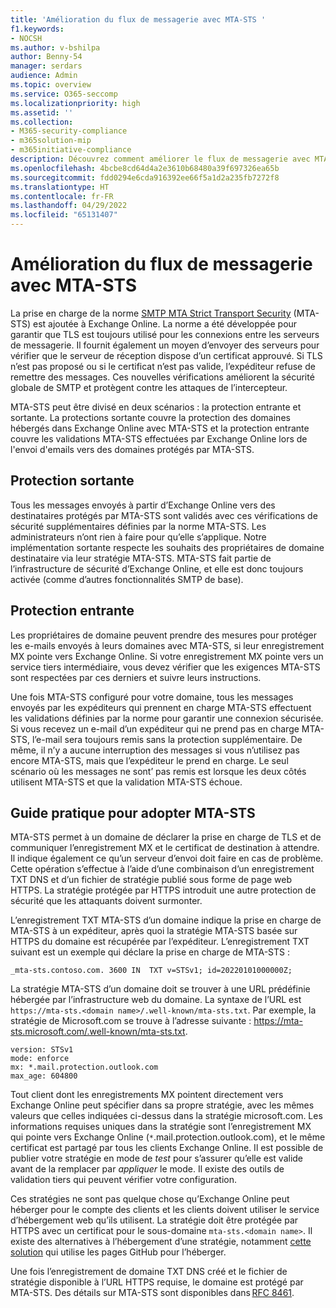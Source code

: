 ```yaml
---
title: 'Amélioration du flux de messagerie avec MTA-STS '
f1.keywords:
- NOCSH
ms.author: v-bshilpa
author: Benny-54
manager: serdars
audience: Admin
ms.topic: overview
ms.service: O365-seccomp
ms.localizationpriority: high
ms.assetid: ''
ms.collection:
- M365-security-compliance
- m365solution-mip
- m365initiative-compliance
description: Découvrez comment améliorer le flux de messagerie avec MTA-STS.
ms.openlocfilehash: 4bcbe8cd64d4a2e3610b68480a39f697326ea65b
ms.sourcegitcommit: fdd0294e6cda916392ee66f5a1d2a235fb7272f8
ms.translationtype: HT
ms.contentlocale: fr-FR
ms.lasthandoff: 04/29/2022
ms.locfileid: "65131407"
---
```

# <a name="enhancing-mail-flow-with-mta-sts"></a>Amélioration du flux de messagerie avec MTA-STS

La prise en charge de la norme [SMTP MTA Strict Transport Security](https://datatracker.ietf.org/doc/html/rfc8461) (MTA-STS) est ajoutée à Exchange Online. La norme a été développée pour garantir que TLS est toujours utilisé pour les connexions entre les serveurs de messagerie. Il fournit également un moyen d’envoyer des serveurs pour vérifier que le serveur de réception dispose d’un certificat approuvé. Si TLS n’est pas proposé ou si le certificat n’est pas valide, l’expéditeur refuse de remettre des messages. Ces nouvelles vérifications améliorent la sécurité globale de SMTP et protègent contre les attaques de l’intercepteur.

MTA-STS peut être divisé en deux scénarios : la protection entrante et sortante. La protections sortante couvre la protection des domaines hébergés dans Exchange Online avec MTA-STS et la protection entrante couvre les validations MTA-STS effectuées par Exchange Online lors de l'envoi d'emails vers des domaines protégés par MTA-STS.

## <a name="outbound-protection"></a>Protection sortante

Tous les messages envoyés à partir d’Exchange Online vers des destinataires protégés par MTA-STS sont validés avec ces vérifications de sécurité supplémentaires définies par la norme MTA-STS. Les administrateurs n’ont rien à faire pour qu’elle s’applique. Notre implémentation sortante respecte les souhaits des propriétaires de domaine destinataire via leur stratégie MTA-STS. MTA-STS fait partie de l’infrastructure de sécurité d’Exchange Online, et elle est donc toujours activée (comme d’autres fonctionnalités SMTP de base).

## <a name="inbound-protection"></a>Protection entrante

Les propriétaires de domaine peuvent prendre des mesures pour protéger les e-mails envoyés à leurs domaines avec MTA-STS, si leur enregistrement MX pointe vers Exchange Online. Si votre enregistrement MX pointe vers un service tiers intermédiaire, vous devez vérifier que les exigences MTA-STS sont respectées par ces derniers et suivre leurs instructions.

Une fois MTA-STS configuré pour votre domaine, tous les messages envoyés par les expéditeurs qui prennent en charge MTA-STS effectuent les validations définies par la norme pour garantir une connexion sécurisée. Si vous recevez un e-mail d’un expéditeur qui ne prend pas en charge MTA-STS, l’e-mail sera toujours remis sans la protection supplémentaire. De même, il n’y a aucune interruption des messages si vous n’utilisez pas encore MTA-STS, mais que l’expéditeur le prend en charge. Le seul scénario où les messages ne sont’ pas remis est lorsque les deux côtés utilisent MTA-STS et que la validation MTA-STS échoue.

## <a name="how-to-adopt-mta-sts"></a>Guide pratique pour adopter MTA-STS

MTA-STS permet à un domaine de déclarer la prise en charge de TLS et de communiquer l’enregistrement MX et le certificat de destination à attendre. Il indique également ce qu’un serveur d’envoi doit faire en cas de problème. Cette opération s’effectue à l’aide d’une combinaison d’un enregistrement TXT DNS et d’un fichier de stratégie publié sous forme de page web HTTPS. La stratégie protégée par HTTPS introduit une autre protection de sécurité que les attaquants doivent surmonter.

L’enregistrement TXT MTA-STS d’un domaine indique la prise en charge de MTA-STS à un expéditeur, après quoi la stratégie MTA-STS basée sur HTTPS du domaine est récupérée par l’expéditeur. L’enregistrement TXT suivant est un exemple qui déclare la prise en charge de MTA-STS :

`_mta-sts.contoso.com. 3600 IN  TXT v=STSv1; id=20220101000000Z;`

La stratégie MTA-STS d’un domaine doit se trouver à une URL prédéfinie hébergée par l’infrastructure web du domaine. La syntaxe de l’URL est `https://mta-sts.<domain name>/.well-known/mta-sts.txt`. Par exemple, la stratégie de Microsoft.com se trouve à l’adresse suivante : https://mta-sts.microsoft.com/.well-known/mta-sts.txt.

```
version: STSv1
mode: enforce
mx: *.mail.protection.outlook.com
max_age: 604800
```

Tout client dont les enregistrements MX pointent directement vers Exchange Online peut spécifier dans sa propre stratégie, avec les mêmes valeurs que celles indiquées ci-dessus dans la stratégie microsoft.com. Les informations requises uniques dans la stratégie sont l’enregistrement MX qui pointe vers Exchange Online (`*`.mail.protection.outlook.com), et le même certificat est partagé par tous les clients Exchange Online. Il est possible de publier votre stratégie en mode de *test* pour s’assurer qu’elle est valide avant de la remplacer par *appliquer* le mode. Il existe des outils de validation tiers qui peuvent vérifier votre configuration.

Ces stratégies ne sont pas quelque chose qu’Exchange Online peut héberger pour le compte des clients et les clients doivent utiliser le service d’hébergement web qu’ils utilisent. La stratégie doit être protégée par HTTPS avec un certificat pour le sous-domaine `mta-sts.<domain name>`. Il existe des alternatives à l’hébergement d’une stratégie, notamment [cette solution](https://github.com/jpawlowski/mta-sts.template) qui utilise les pages GitHub pour l’héberger.

Une fois l’enregistrement de domaine TXT DNS créé et le fichier de stratégie disponible à l’URL HTTPS requise, le domaine est protégé par MTA-STS. Des détails sur MTA-STS sont disponibles dans [RFC 8461](https://datatracker.ietf.org/doc/html/rfc8461).
